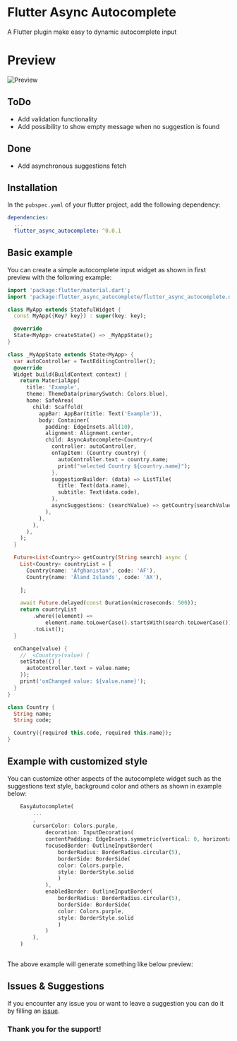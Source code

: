 # Flutter Async Autocomplete

A Flutter plugin make easy to dynamic autocomplete input

# Preview
![Preview](https://raw.githubusercontent.com/rahmanrezaee/flutter_async_autocomplete/master/preview/preview.gif)


## ToDo
* Add validation functionality
* Add possibility to show empty message when no suggestion is found
## Done
* Add asynchronous suggestions fetch

## Installation

In the `pubspec.yaml` of your flutter project, add the following dependency:

``` yaml
dependencies:
  ...
  flutter_async_autocomplete: ^0.0.1
```

## Basic example

You can create a simple autocomplete input widget as shown in first preview with the following example:

``` dart
import 'package:flutter/material.dart';
import 'package:flutter_async_autocomplete/flutter_async_autocomplete.dart';

class MyApp extends StatefulWidget {
  const MyApp({Key? key}) : super(key: key);

  @override
  State<MyApp> createState() => _MyAppState();
}

class _MyAppState extends State<MyApp> {
  var autoController = TextEditingController();
  @override
  Widget build(BuildContext context) {
    return MaterialApp(
      title: 'Example',
      theme: ThemeData(primarySwatch: Colors.blue),
      home: SafeArea(
        child: Scaffold(
          appBar: AppBar(title: Text('Example')),
          body: Container(
            padding: EdgeInsets.all(10),
            alignment: Alignment.center,
            child: AsyncAutocomplete<Country>(
              controller: autoController,
              onTapItem: (Country country) {
                autoController.text = country.name;
                print("selected Country ${country.name}");
              },
              suggestionBuilder: (data) => ListTile(
                title: Text(data.name),
                subtitle: Text(data.code),
              ),
              asyncSuggestions: (searchValue) => getCountry(searchValue),
            ),
          ),
        ),
      ),
    );
  }

  Future<List<Country>> getCountry(String search) async {
    List<Country> countryList = [
      Country(name: 'Afghanistan', code: 'AF'),
      Country(name: 'Åland Islands', code: 'AX'),
    
    ];

    await Future.delayed(const Duration(microseconds: 500));
    return countryList
        .where((element) =>
            element.name.toLowerCase().startsWith(search.toLowerCase()))
        .toList();
  }

  onChange(value) {
    //  <Country>(value) {
    setState(() {
      autoController.text = value.name;
    });
    print('onChanged value: ${value.name}');
  }
}

class Country {
  String name;
  String code;

  Country({required this.code, required this.name});
}
```

## Example with customized style

You can customize other aspects of the autocomplete widget such as the suggestions text style, background color and others as shown in example below:

``` dart
    EasyAutocomplete(
        ...
        ,
        cursorColor: Colors.purple,
            decoration: InputDecoration(
            contentPadding: EdgeInsets.symmetric(vertical: 0, horizontal: 10),
            focusedBorder: OutlineInputBorder(
                borderRadius: BorderRadius.circular(5),
                borderSide: BorderSide(
                color: Colors.purple,
                style: BorderStyle.solid
                )
            ),
            enabledBorder: OutlineInputBorder(
                borderRadius: BorderRadius.circular(5),
                borderSide: BorderSide(
                color: Colors.purple,
                style: BorderStyle.solid
                )
            )
        ),       
    )
       
```
The above example will generate something like below preview:

## Issues & Suggestions
If you encounter any issue you or want to leave a suggestion you can do it by filling an [issue](https://github.com/rahmanrezaee/flutter_async_autocomplete/issues).

### Thank you for the support!